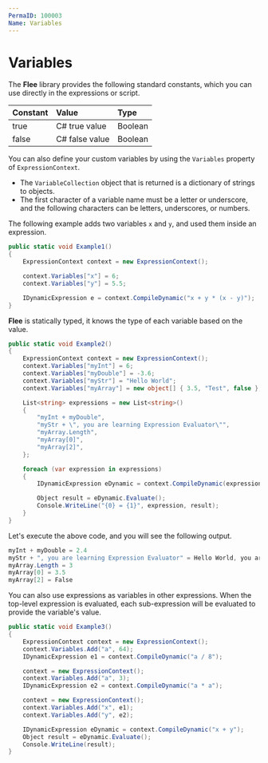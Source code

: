 ```yaml
---
PermaID: 100003
Name: Variables
---
```


# Variables

The **Flee** library provides the following standard constants, which you can use directly in the expressions or script.

| Constant         | Value                | Type            |
| :----------------| :--------------------| :---------------|
| true             | C# true value        | Boolean         |
| false            | C# false value       | Boolean         |

You can also define your custom variables by using the `Variables` property of `ExpressionContext`.

 - The `VariableCollection` object that is returned is a dictionary of strings to objects. 
 - The first character of a variable name must be a letter or underscore, and the following characters can be letters, underscores, or numbers.

The following example adds two variables `x` and `y`, and used them inside an expression.

```csharp
public static void Example1()
{
    ExpressionContext context = new ExpressionContext();

    context.Variables["x"] = 6;
    context.Variables["y"] = 5.5;

    IDynamicExpression e = context.CompileDynamic("x + y * (x - y)");
}
```

**Flee** is statically typed, it knows the type of each variable based on the value. 

```csharp
public static void Example2()
{
    ExpressionContext context = new ExpressionContext();
    context.Variables["myInt"] = 6;
    context.Variables["myDouble"] = -3.6;
    context.Variables["myStr"] = "Hello World";
    context.Variables["myArray"] = new object[] { 3.5, "Test", false };

    List<string> expressions = new List<string>()
    {
        "myInt + myDouble",
        "myStr + \", you are learning Expression Evaluator\"",
        "myArray.Length",
        "myArray[0]",
        "myArray[2]",
    };

    foreach (var expression in expressions)
    {
        IDynamicExpression eDynamic = context.CompileDynamic(expression);

        Object result = eDynamic.Evaluate();
        Console.WriteLine("{0} = {1}", expression, result);
    }
}
```

Let's execute the above code, and you will see the following output.

```csharp
myInt + myDouble = 2.4
myStr + ", you are learning Expression Evaluator" = Hello World, you are learning Expression Evaluator
myArray.Length = 3
myArray[0] = 3.5
myArray[2] = False
```

You can also use expressions as variables in other expressions. When the top-level expression is evaluated, each sub-expression will be evaluated to provide the variable's value.

```csharp
public static void Example3()
{
    ExpressionContext context = new ExpressionContext();
    context.Variables.Add("a", 64);
    IDynamicExpression e1 = context.CompileDynamic("a / 8");

    context = new ExpressionContext();
    context.Variables.Add("a", 3);
    IDynamicExpression e2 = context.CompileDynamic("a * a");

    context = new ExpressionContext();
    context.Variables.Add("x", e1);
    context.Variables.Add("y", e2);

    IDynamicExpression eDynamic = context.CompileDynamic("x + y");
    Object result = eDynamic.Evaluate();
    Console.WriteLine(result);
}
```

